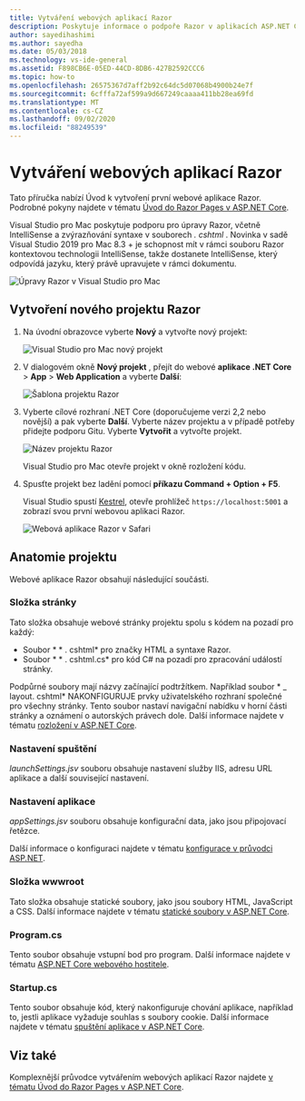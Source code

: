 ```yaml
---
title: Vytváření webových aplikací Razor
description: Poskytuje informace o podpoře Razor v aplikacích ASP.NET Core v Visual Studio pro Mac.
author: sayedihashimi
ms.author: sayedha
ms.date: 05/03/2018
ms.technology: vs-ide-general
ms.assetid: F898CB6E-05ED-44CD-8DB6-427B2592CCC6
ms.topic: how-to
ms.openlocfilehash: 26575367d7aff2b92c64dc5d07068b4900b24e7f
ms.sourcegitcommit: 6cfffa72af599a9d667249caaaa411bb28ea69fd
ms.translationtype: MT
ms.contentlocale: cs-CZ
ms.lasthandoff: 09/02/2020
ms.locfileid: "88249539"
---
```

# <a name="create-razor-web-apps"></a>Vytváření webových aplikací Razor

Tato příručka nabízí Úvod k vytvoření první webové aplikace Razor. Podrobné pokyny najdete v tématu [Úvod do Razor Pages v ASP.NET Core](/aspnet/core/razor-pages/index).

Visual Studio pro Mac poskytuje podporu pro úpravy Razor, včetně IntelliSense a zvýrazňování syntaxe v souborech *. cshtml* . Novinka v sadě Visual Studio 2019 pro Mac 8.3 + je schopnost mít v rámci souboru Razor kontextovou technologii IntelliSense, takže dostanete IntelliSense, který odpovídá jazyku, který právě upravujete v rámci dokumentu.

![Úpravy Razor v Visual Studio pro Mac](media/razor-2019.png)

## <a name="creating-a-new-razor-project"></a>Vytvoření nového projektu Razor

1. Na úvodní obrazovce vyberte **Nový** a vytvořte nový projekt:

   ![Visual Studio pro Mac nový projekt](media/razor-new.png)
1. V dialogovém okně **Nový projekt** , přejít do webové **aplikace .NET Core**  >  **App**  >  **Web Application** a vyberte **Další**:

   ![Šablona projektu Razor](media/razor-new-project1.png)
1. Vyberte cílové rozhraní .NET Core (doporučujeme verzi 2,2 nebo novější) a pak vyberte **Další**. Vyberte název projektu a v případě potřeby přidejte podporu Gitu. Vyberte **Vytvořit** a vytvořte projekt.

   ![Název projektu Razor](media/razor-new-project2.png)

   Visual Studio pro Mac otevře projekt v okně rozložení kódu.
1. Spusťte projekt bez ladění pomocí **příkazu Command + Option + F5**.

   Visual Studio spustí [Kestrel](/aspnet/core/fundamentals/servers/kestrel), otevře prohlížeč `https://localhost:5001` a zobrazí svou první webovou aplikaci Razor.

   ![Webová aplikace Razor v Safari](media/razor-webapp.png)

## <a name="project-anatomy"></a>Anatomie projektu

Webové aplikace Razor obsahují následující součásti.

### <a name="pages-folder"></a>Složka stránky

Tato složka obsahuje webové stránky projektu spolu s kódem na pozadí pro každý:
- Soubor * \* . cshtml* pro značky HTML a syntaxe Razor.
- Soubor * \* . cshtml.cs* pro kód C# na pozadí pro zpracování událostí stránky.

Podpůrné soubory mají názvy začínající podtržítkem. Například soubor * \_ layout. cshtml* NAKONFIGURUJE prvky uživatelského rozhraní společné pro všechny stránky. Tento soubor nastaví navigační nabídku v horní části stránky a oznámení o autorských právech dole. Další informace najdete v tématu [rozložení v ASP.NET Core](/aspnet/core/mvc/views/layout).

### <a name="launch-settings"></a>Nastavení spuštění

*launchSettings.jsv* souboru obsahuje nastavení služby IIS, adresu URL aplikace a další související nastavení.

### <a name="app-settings"></a>Nastavení aplikace

*appSettings.jsv* souboru obsahuje konfigurační data, jako jsou připojovací řetězce.

Další informace o konfiguraci najdete v tématu [konfigurace v průvodci ASP.NET](/aspnet/core/fundamentals/configuration/index).

### <a name="wwwroot-folder"></a>Složka wwwroot

Tato složka obsahuje statické soubory, jako jsou soubory HTML, JavaScript a CSS. Další informace najdete v tématu [statické soubory v ASP.NET Core](/aspnet/core/fundamentals/static-files).

### <a name="programcs"></a>Program.cs

Tento soubor obsahuje vstupní bod pro program. Další informace najdete v tématu [ASP.NET Core webového hostitele](/aspnet/core/fundamentals/host/web-host).

### <a name="startupcs"></a>Startup.cs

Tento soubor obsahuje kód, který nakonfiguruje chování aplikace, například to, jestli aplikace vyžaduje souhlas s soubory cookie. Další informace najdete v tématu [spuštění aplikace v ASP.NET Core](/aspnet/core/fundamentals/startup).

## <a name="see-also"></a>Viz také

Komplexnější průvodce vytvářením webových aplikací Razor najdete [v tématu Úvod do Razor Pages v ASP.NET Core](/aspnet/core/razor-pages/index).
